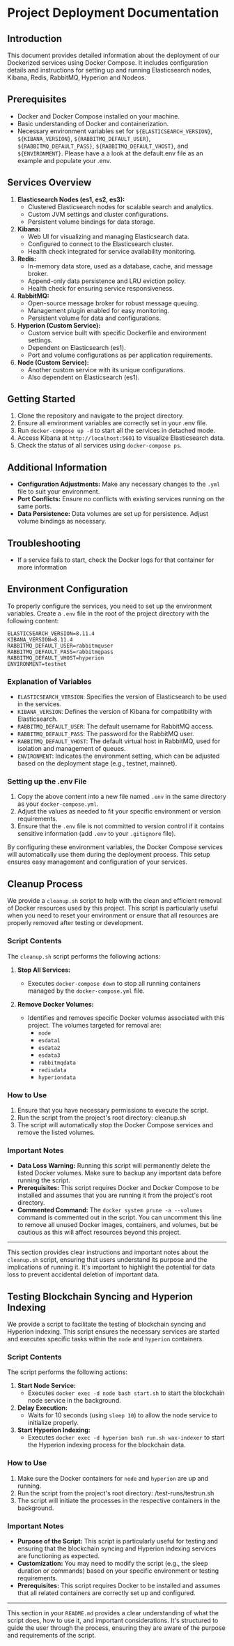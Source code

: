 # Project Deployment Documentation

## Introduction
This document provides detailed information about the deployment of our Dockerized services using Docker Compose. It includes configuration details and instructions for setting up and running Elasticsearch nodes, Kibana, Redis, RabbitMQ, Hyperion and Nodeos.

## Prerequisites
- Docker and Docker Compose installed on your machine.
- Basic understanding of Docker and containerization.
- Necessary environment variables set for `${ELASTICSEARCH_VERSION}`, `${KIBANA_VERSION}`, `${RABBITMQ_DEFAULT_USER}`, `${RABBITMQ_DEFAULT_PASS}`, `${RABBITMQ_DEFAULT_VHOST}`, and `${ENVIRONMENT}`. Please have a a look at the default.env file as an example and populate your .env.

## Services Overview
1. **Elasticsearch Nodes (es1, es2, es3):** 
   - Clustered Elasticsearch nodes for scalable search and analytics.
   - Custom JVM settings and cluster configurations.
   - Persistent volume bindings for data storage.
2. **Kibana:**
   - Web UI for visualizing and managing Elasticsearch data.
   - Configured to connect to the Elasticsearch cluster.
   - Health check integrated for service availability monitoring.
3. **Redis:**
   - In-memory data store, used as a database, cache, and message broker.
   - Append-only data persistence and LRU eviction policy.
   - Health check for ensuring service responsiveness.
4. **RabbitMQ:**
   - Open-source message broker for robust message queuing.
   - Management plugin enabled for easy monitoring.
   - Persistent volume for data and configurations.
5. **Hyperion (Custom Service):**
   - Custom service built with specific Dockerfile and environment settings.
   - Dependent on Elasticsearch (es1).
   - Port and volume configurations as per application requirements.
6. **Node (Custom Service):**
   - Another custom service with its unique configurations.
   - Also dependent on Elasticsearch (es1).

## Getting Started
1. Clone the repository and navigate to the project directory.
2. Ensure all environment variables are correctly set in your .env file.
3. Run `docker-compose up -d` to start all the services in detached mode.
4. Access Kibana at `http://localhost:5601` to visualize Elasticsearch data.
5. Check the status of all services using `docker-compose ps`.

## Additional Information
- **Configuration Adjustments:** Make any necessary changes to the `.yml` file to suit your environment.
- **Port Conflicts:** Ensure no conflicts with existing services running on the same ports.
- **Data Persistence:** Data volumes are set up for persistence. Adjust volume bindings as necessary.

## Troubleshooting
- If a service fails to start, check the Docker logs for that container for more information

## Environment Configuration
To properly configure the services, you need to set up the environment variables. Create a `.env` file in the root of the project directory with the following content:

```env
ELASTICSEARCH_VERSION=8.11.4
KIBANA_VERSION=8.11.4
RABBITMQ_DEFAULT_USER=rabbitmquser
RABBITMQ_DEFAULT_PASS=rabbitmqpass
RABBITMQ_DEFAULT_VHOST=hyperion
ENVIRONMENT=testnet
```


### Explanation of Variables

- `ELASTICSEARCH_VERSION`: Specifies the version of Elasticsearch to be used in the services.
- `KIBANA_VERSION`: Defines the version of Kibana for compatibility with Elasticsearch.
- `RABBITMQ_DEFAULT_USER`: The default username for RabbitMQ access.
- `RABBITMQ_DEFAULT_PASS`: The password for the RabbitMQ user.
- `RABBITMQ_DEFAULT_VHOST`: The default virtual host in RabbitMQ, used for isolation and management of queues.
- `ENVIRONMENT`: Indicates the environment setting, which can be adjusted based on the deployment stage (e.g., testnet, mainnet).

### Setting up the .env File

1. Copy the above content into a new file named `.env` in the same directory as your `docker-compose.yml`.
2. Adjust the values as needed to fit your specific environment or version requirements.
3. Ensure that the `.env` file is not committed to version control if it contains sensitive information (add `.env` to your `.gitignore` file).

By configuring these environment variables, the Docker Compose services will automatically use them during the deployment process. This setup ensures easy management and configuration of your services.

## Cleanup Process

We provide a `cleanup.sh` script to help with the clean and efficient removal of Docker resources used by this project. This script is particularly useful when you need to reset your environment or ensure that all resources are properly removed after testing or development.

### Script Contents

The `cleanup.sh` script performs the following actions:

1. **Stop All Services:**
   - Executes `docker-compose down` to stop all running containers managed by the `docker-compose.yml` file.

2. **Remove Docker Volumes:**
   - Identifies and removes specific Docker volumes associated with this project. The volumes targeted for removal are:
     - `node`
     - `esdata1`
     - `esdata2`
     - `esdata3`
     - `rabbitmqdata`
     - `redisdata`
     - `hyperiondata`

### How to Use

1. Ensure that you have necessary permissions to execute the script.
2. Run the script from the project's root directory: cleanup.sh
3. The script will automatically stop the Docker Compose services and remove the listed volumes.

### Important Notes

- **Data Loss Warning:** Running this script will permanently delete the listed Docker volumes. Make sure to backup any important data before running the script.
- **Prerequisites:** This script requires Docker and Docker Compose to be installed and assumes that you are running it from the project's root directory.
- **Commented Command:** The `docker system prune -a --volumes` command is commented out in the script. You can uncomment this line to remove all unused Docker images, containers, and volumes, but be cautious as this will affect resources beyond this project.

---

This section provides clear instructions and important notes about the `cleanup.sh` script, ensuring that users understand its purpose and the implications of running it. It's important to highlight the potential for data loss to prevent accidental deletion of important data.

## Testing Blockchain Syncing and Hyperion Indexing

We provide a script to facilitate the testing of blockchain syncing and Hyperion indexing. This script ensures the necessary services are started and executes specific tasks within the `node` and `hyperion` containers.

### Script Contents

The script performs the following actions:

1. **Start Node Service:**
   - Executes `docker exec -d node bash start.sh` to start the blockchain node service in the background.
2. **Delay Execution:**
   - Waits for 10 seconds (using `sleep 10`) to allow the node service to initialize properly.
3. **Start Hyperion Indexing:**
   - Executes `docker exec -d hyperion bash run.sh wax-indexer` to start the Hyperion indexing process for the blockchain data.

### How to Use

1. Make sure the Docker containers for `node` and `hyperion` are up and running.
2. Run the script from the project's root directory: /test-runs/testrun.sh
3. The script will initiate the processes in the respective containers in the background.

### Important Notes

- **Purpose of the Script:** This script is particularly useful for testing and ensuring that the blockchain syncing and Hyperion indexing services are functioning as expected.
- **Customization:** You may need to modify the script (e.g., the sleep duration or commands) based on your specific environment or testing requirements.
- **Prerequisites:** This script requires Docker to be installed and assumes that all related containers are correctly set up and configured.

---

This section in your `README.md` provides a clear understanding of what the script does, how to use it, and important considerations. It's structured to guide the user through the process, ensuring they are aware of the purpose and requirements of the script.

